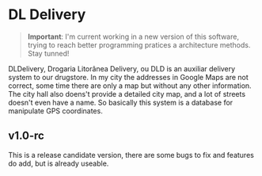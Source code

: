 # DL Delivery

> **Important**: I'm current working in a new version of this software, trying to reach better programming pratices a architecture methods. Stay tunned!

DLDelivery, Drogaria Litorânea Delivery, ou DLD is an auxiliar delivery system to our drugstore. In my city the addresses in Google Maps are not correct, some time there are only a map but without any other information. The city hall also doens't provide a detailed city map, and a lot of streets doesn't even have a name. So basically this system is a database for manipulate GPS coordinates.

## v1.0-rc
This is a release candidate version, there are some bugs to fix and features do add, but is already useable.